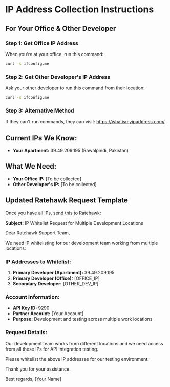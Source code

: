 # IP Address Collection Instructions

## For Your Office & Other Developer

### Step 1: Get Office IP Address
When you're at your office, run this command:
```bash
curl -s ifconfig.me
```

### Step 2: Get Other Developer's IP Address
Ask your other developer to run this command from their location:
```bash
curl -s ifconfig.me
```

### Step 3: Alternative Method
If they can't run commands, they can visit: https://whatismyipaddress.com/

## Current IPs We Know:
- **Your Apartment:** 39.49.209.195 (Rawalpindi, Pakistan)

## What We Need:
- **Your Office IP:** [To be collected]
- **Other Developer's IP:** [To be collected]

## Updated Ratehawk Request Template

Once you have all IPs, send this to Ratehawk:

**Subject:** IP Whitelist Request for Multiple Development Locations

Dear Ratehawk Support Team,

We need IP whitelisting for our development team working from multiple locations:

### IP Addresses to Whitelist:
1. **Primary Developer (Apartment):** 39.49.209.195
2. **Primary Developer (Office):** [OFFICE_IP]
3. **Secondary Developer:** [OTHER_DEV_IP]

### Account Information:
- **API Key ID:** 9290
- **Partner Account:** [Your Account]
- **Purpose:** Development and testing across multiple work locations

### Request Details:
Our development team works from different locations and we need access from all these IPs for API integration testing.

Please whitelist the above IP addresses for our testing environment.

Thank you for your assistance.

Best regards,
[Your Name]


